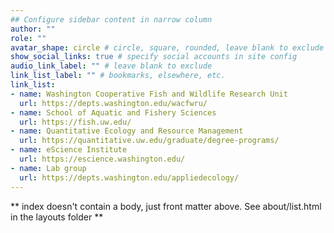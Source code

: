 ```yaml
---
## Configure sidebar content in narrow column
author: ""
role: ""
avatar_shape: circle # circle, square, rounded, leave blank to exclude
show_social_links: true # specify social accounts in site config
audio_link_label: "" # leave blank to exclude
link_list_label: "" # bookmarks, elsewhere, etc.
link_list:
- name: Washington Cooperative Fish and Wildlife Research Unit
  url: https://depts.washington.edu/wacfwru/
- name: School of Aquatic and Fishery Sciences
  url: https://fish.uw.edu/
- name: Quantitative Ecology and Resource Management
  url: https://quantitative.uw.edu/graduate/degree-programs/
- name: eScience Institute
  url: https://escience.washington.edu/
- name: Lab group
  url: https://depts.washington.edu/appliedecology/
---
```


** index doesn't contain a body, just front matter above.
See about/list.html in the layouts folder **